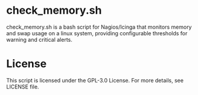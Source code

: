 # check_memory.sh
check_memory.sh is a bash script for Nagios/Icinga that monitors memory and swap usage on a linux system, providing configurable thresholds for warning and critical alerts.

# License

This script is licensed under the GPL-3.0 License. For more details, see LICENSE file.

